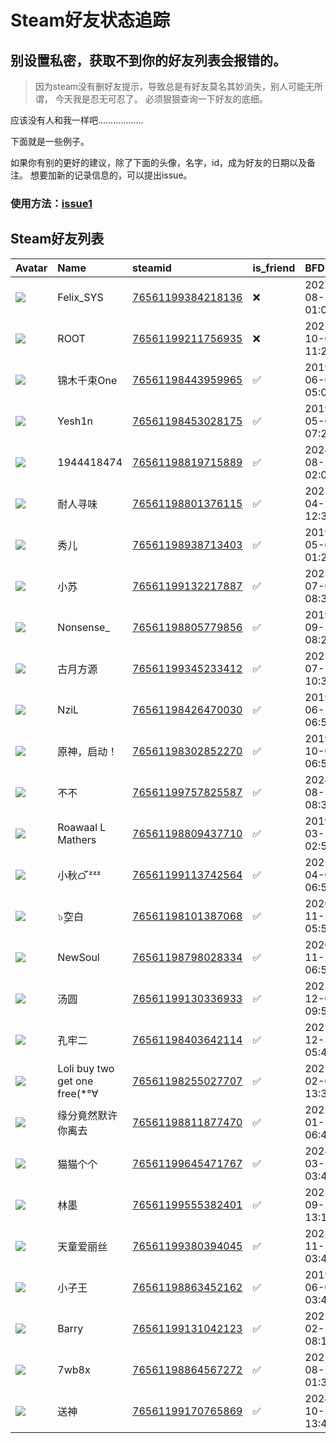 # Steam好友状态追踪
## 别设置私密，获取不到你的好友列表会报错的。

> 因为steam没有删好友提示，导致总是有好友莫名其妙消失，别人可能无所谓，
> 今天我是忍无可忍了。 必须狠狠查询一下好友的底细。

应该没有人和我一样吧………………

下面就是一些例子。

如果你有别的更好的建议，除了下面的头像，名字，id，成为好友的日期以及备注。 想要加新的记录信息的，可以提出issue。

### 使用方法：[issue1](https://github.com/systemannounce/SteamFriends/issues/1)

## Steam好友列表

| Avatar                                                                            | Name                          | steamid                                                                     | is_friend   | BFD                 | Remark   |
|:----------------------------------------------------------------------------------|:------------------------------|:----------------------------------------------------------------------------|:------------|:--------------------|:---------|
| ![](https://avatars.steamstatic.com/d41abd4be0b3769e1919802da758591a11639b13.jpg) | Felix_SYS                     | [76561199384218136](https://steamcommunity.com/profiles/76561199384218136/) | ❌           | 2022-08-14 01:06:38 |          |
| ![](https://avatars.steamstatic.com/ef15d4fa577672454e11c4dc5fbfa9fc71722ede.jpg) | ROOT                          | [76561199211756935](https://steamcommunity.com/profiles/76561199211756935/) | ❌           | 2021-10-02 11:23:03 |          |
| ![](https://avatars.steamstatic.com/19d2e035f1ad09829357cfe55cfc1183293faa86.jpg) | 锦木千束One                       | [76561198443959965](https://steamcommunity.com/profiles/76561198443959965/) | ✅           | 2019-06-07 05:02:18 |          |
| ![](https://avatars.steamstatic.com/d0594ed114201c53c6da10916c41b5572a1d8b2f.jpg) | Yesh1n                        | [76561198453028175](https://steamcommunity.com/profiles/76561198453028175/) | ✅           | 2019-05-02 07:20:20 |          |
| ![](https://avatars.steamstatic.com/fef49e7fa7e1997310d705b2a6158ff8dc1cdfeb.jpg) | 1944418474                    | [76561198819715889](https://steamcommunity.com/profiles/76561198819715889/) | ✅           | 2024-08-25 02:06:43 |          |
| ![](https://avatars.steamstatic.com/d616d8f141670037228f3198a7afc41e0e127302.jpg) | 耐人寻味                          | [76561198801376115](https://steamcommunity.com/profiles/76561198801376115/) | ✅           | 2023-04-21 12:35:35 |          |
| ![](https://avatars.steamstatic.com/d4fe7ecc9e9bae063e1d3f950cd7e7a33c3b2628.jpg) | 秀儿                            | [76561198938713403](https://steamcommunity.com/profiles/76561198938713403/) | ✅           | 2019-05-02 01:25:22 |          |
| ![](https://avatars.steamstatic.com/148ff422f2245ab66abfeabf3f7506861d6b703b.jpg) | 小苏                            | [76561199132217887](https://steamcommunity.com/profiles/76561199132217887/) | ✅           | 2023-07-06 08:37:24 |          |
| ![](https://avatars.steamstatic.com/2665b3d98aebd79dc6c73a810340ffe5dba85dce.jpg) | Nonsense_                     | [76561198805779856](https://steamcommunity.com/profiles/76561198805779856/) | ✅           | 2019-09-21 08:22:24 |          |
| ![](https://avatars.steamstatic.com/bceeda3b82e022e7ed829c80da47f6cd51ce1725.jpg) | 古月方源                          | [76561199345233412](https://steamcommunity.com/profiles/76561199345233412/) | ✅           | 2023-07-10 10:32:18 |          |
| ![](https://avatars.steamstatic.com/9a1dc82568da1ce62d162e8a67c8fdc9bfa3d4d3.jpg) | NziL                          | [76561198426470030](https://steamcommunity.com/profiles/76561198426470030/) | ✅           | 2019-06-15 06:58:08 |          |
| ![](https://avatars.steamstatic.com/90496b0e0629b6353f6603fd393b27566fb766e1.jpg) | 原神，启动！                        | [76561198302852270](https://steamcommunity.com/profiles/76561198302852270/) | ✅           | 2019-10-06 06:52:52 |          |
| ![](https://avatars.steamstatic.com/bf5a07fbcf902b26aaded99f88655eb640d54b60.jpg) | 不不                            | [76561199757825587](https://steamcommunity.com/profiles/76561199757825587/) | ✅           | 2024-08-13 08:35:43 |          |
| ![](https://avatars.steamstatic.com/82f321c8878d1d269ade12cec5e90858e86b7d9e.jpg) | Roawaal L Mathers             | [76561198809437710](https://steamcommunity.com/profiles/76561198809437710/) | ✅           | 2019-03-16 02:52:24 |          |
| ![](https://avatars.steamstatic.com/4e7a96712245018079d94e678f156b2c41e3f04b.jpg) | 小秋ᜊﬞﬞ ᶻᶻᶻ                     | [76561199113742564](https://steamcommunity.com/profiles/76561199113742564/) | ✅           | 2021-04-06 06:59:06 |          |
| ![](https://avatars.steamstatic.com/07d6dab4a921e0a38f1d116b745859555f6fb19e.jpg) | ๖ۣۜ空白                         | [76561198101387068](https://steamcommunity.com/profiles/76561198101387068/) | ✅           | 2020-11-22 05:53:38 |          |
| ![](https://avatars.steamstatic.com/b0bb354845743b804064fea9abd0ba8fdfe8c0d8.jpg) | NewSoul                       | [76561198798028334](https://steamcommunity.com/profiles/76561198798028334/) | ✅           | 2020-11-22 06:54:37 |          |
| ![](https://avatars.steamstatic.com/a5172ddaf8a3f99baf1636a8e4cbc4d6003b3839.jpg) | 汤圆                            | [76561199130336933](https://steamcommunity.com/profiles/76561199130336933/) | ✅           | 2023-12-04 09:54:26 |          |
| ![](https://avatars.steamstatic.com/948494fda24eb108538163bc853676948179780a.jpg) | 孔牢二                           | [76561198403642114](https://steamcommunity.com/profiles/76561198403642114/) | ✅           | 2022-12-30 05:46:36 |          |
| ![](https://avatars.steamstatic.com/21a906f6e826ac2b5ec1d1974a779f7ad4752a64.jpg) | Loli buy two get one free(*°∀ | [76561198255027707](https://steamcommunity.com/profiles/76561198255027707/) | ✅           | 2022-02-07 13:32:34 |          |
| ![](https://avatars.steamstatic.com/f2eca8d585fdc2d0d5e7abd8c22437506a89642c.jpg) | 缘分竟然默许你离去                     | [76561198811877470](https://steamcommunity.com/profiles/76561198811877470/) | ✅           | 2022-01-22 06:45:07 |          |
| ![](https://avatars.steamstatic.com/fef49e7fa7e1997310d705b2a6158ff8dc1cdfeb.jpg) | 猫猫个个                          | [76561199645471767](https://steamcommunity.com/profiles/76561199645471767/) | ✅           | 2024-03-11 03:45:48 |          |
| ![](https://avatars.steamstatic.com/cf5031e9d41d0b560376ca04210a8045273797a0.jpg) | 林墨                            | [76561199555382401](https://steamcommunity.com/profiles/76561199555382401/) | ✅           | 2023-09-23 13:11:19 |          |
| ![](https://avatars.steamstatic.com/705e0c25780d2ce13f05e661866bbcace08639a8.jpg) | 天童爱丽丝                         | [76561199380394045](https://steamcommunity.com/profiles/76561199380394045/) | ✅           | 2023-11-15 03:42:20 |          |
| ![](https://avatars.steamstatic.com/d7208034d60de9a7a14f688bfcc8de56cf89663a.jpg) | 小子王                           | [76561198863452162](https://steamcommunity.com/profiles/76561198863452162/) | ✅           | 2019-06-07 03:44:55 |          |
| ![](https://avatars.steamstatic.com/6db7386a19cc7881692e784f6d8c7e0b0724d8d8.jpg) | Barry                         | [76561199131042123](https://steamcommunity.com/profiles/76561199131042123/) | ✅           | 2021-02-13 08:15:00 |          |
| ![](https://avatars.steamstatic.com/cbc910b68a51cfb6b2824ef6f0039b3415b3c7ac.jpg) | 7wb8x                         | [76561198864567272](https://steamcommunity.com/profiles/76561198864567272/) | ✅           | 2021-08-27 01:37:50 |          |
| ![](https://avatars.steamstatic.com/3347685d5b0ffdf9fb2eacdabdcfe12d672d3294.jpg) | 送神                            | [76561199170765869](https://steamcommunity.com/profiles/76561199170765869/) | ✅           | 2024-10-25 13:44:26 |          |